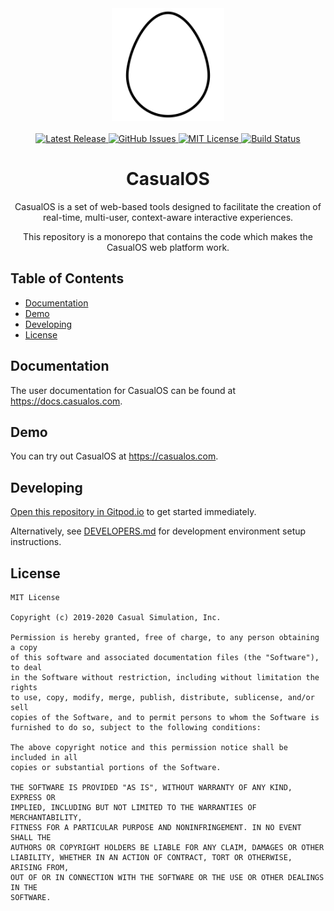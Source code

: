 <div align="center">
    <img alt="Casual Simulation Logo" src="./.github/images/oslogo_egg_white_cropped_780x780.png" width="180"/>
    <br/>
    <br/>
    <a href="https://github.com/casual-simulation/casualos/releases">
        <img alt="Latest Release" src="https://img.shields.io/github/v/release/casual-simulation/aux">
    </a>
    <a href="https://github.com/casual-simulation/casualos/issues">
        <img alt="GitHub Issues" src="https://img.shields.io/github/issues/casual-simulation/aux.svg">
    </a>
    <a href="https://github.com/casual-simulation/casualos/blob/develop/LICENSE.txt">
        <img alt="MIT License" src="https://img.shields.io/github/license/casual-simulation/aux.svg">
    </a>
    <a href="https://github.com/casual-simulation/casualos/actions">
        <img alt="Build Status" src="https://img.shields.io/endpoint.svg?url=https%3A%2F%2Factions-badge.atrox.dev%2Fcasual-simulation%2Faux%2Fbadge%3Fref%3Ddevelop&style=flat" />
    </a>
    <h1>CasualOS</h1>
    <p>
        CasualOS is a set of web-based tools designed to facilitate the creation of real-time, multi-user, context-aware interactive experiences.
    </p>
    <p>
        This repository is a monorepo that contains the code which makes the CasualOS web platform work.
    </p>
</div>

## Table of Contents

-   [Documentation](#documentation)
-   [Demo](#demo)
-   [Developing](#developing)
-   [License](#license)

## Documentation

The user documentation for CasualOS can be found at https://docs.casualos.com.

## Demo

You can try out CasualOS at https://casualos.com.

## Developing

[Open this repository in Gitpod.io](https://gitpod.io/#prebuild/https://github.com/casual-simulation/casualos) to get started immediately.

Alternatively, see [DEVELOPERS.md](./DEVELOPERS.md) for development environment setup instructions.

## License

```
MIT License

Copyright (c) 2019-2020 Casual Simulation, Inc.

Permission is hereby granted, free of charge, to any person obtaining a copy
of this software and associated documentation files (the "Software"), to deal
in the Software without restriction, including without limitation the rights
to use, copy, modify, merge, publish, distribute, sublicense, and/or sell
copies of the Software, and to permit persons to whom the Software is
furnished to do so, subject to the following conditions:

The above copyright notice and this permission notice shall be included in all
copies or substantial portions of the Software.

THE SOFTWARE IS PROVIDED "AS IS", WITHOUT WARRANTY OF ANY KIND, EXPRESS OR
IMPLIED, INCLUDING BUT NOT LIMITED TO THE WARRANTIES OF MERCHANTABILITY,
FITNESS FOR A PARTICULAR PURPOSE AND NONINFRINGEMENT. IN NO EVENT SHALL THE
AUTHORS OR COPYRIGHT HOLDERS BE LIABLE FOR ANY CLAIM, DAMAGES OR OTHER
LIABILITY, WHETHER IN AN ACTION OF CONTRACT, TORT OR OTHERWISE, ARISING FROM,
OUT OF OR IN CONNECTION WITH THE SOFTWARE OR THE USE OR OTHER DEALINGS IN THE
SOFTWARE.
```
